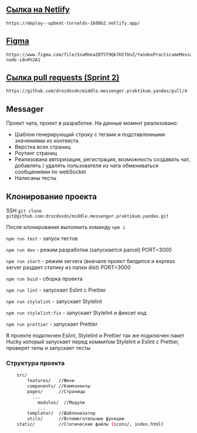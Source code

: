 ## [Сылка на Netlify](https://deploy--upbeat-torvalds-1689b2.netlify.app/)
    https://deploy--upbeat-torvalds-1689b2.netlify.app/
    
## [Figma](https://www.figma.com/file/SsaMneaZ0TST9Qk7HIfUnZ/YandexPracticumeMessage?node-id=0%3A1)
    https://www.figma.com/file/SsaMneaZ0TST9Qk7HIfUnZ/YandexPracticumeMessage?node-id=0%3A1
    
## [Сылка pull requests (Sprint 2)](https://github.com/drozdovdn/middle.messenger.praktikum.yandex/pull/4)
    https://github.com/drozdovdn/middle.messenger.praktikum.yandex/pull/4

## Messager
Проект чата, проект в разработке.
На данные момент реализовано:
- Шаблон генерирующий строку с тегами и подставленными значениями из контекста
- Верстка всех страниц
- Роутинг страниц
- Реализована авторизация, регистрация, возможность создавать чат, добавлять / удалять пользователя из чата
обмениваться сообщениями по webSocket
- Написаны тесты

## Клонирование проекта
SSH `git clone git@github.com:drozdovdn/middle.messenger.praktikum.yandex.git`

После клонирования выполнить команду `npm i`

`npm run test` - запуск тестов

`npm run dev` - режим разработки (запускается parcel) PORT=3000

`npm run start` - режим servera (вначале проект билдится и express server раздает статику из папки dist) PORT=3000

`npm run buid` - сборка проекта

`npm run lint` - запускает Eslint c Prettier 

`npm run stylelint` - запускает Stylelint

`npm run stylelint:fix` - запускает Stylelint и фиксит код

`npm run prettier` - запускает Prettier 


  В проекте подключен Eslint, Stylelint и Prettier так же подключен пакет Hucky
  который запускает перед коммитом Stylelint и Eslint c Prettier, проверят типы и запускает тесты


### Структура проекта

```bash
    src/
        features/   //Фичи 
        components/ //Компоненты
        pages/      //Страницы
          ...
            modules/  //Модули
            ...
        templater/  //Шаблонизатор
        utils/      //Вспомогательные функции
    static/         //Статические файлы (icons/, index.html)   
```
